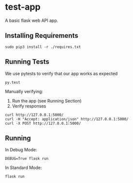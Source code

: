 # test-app

A basic flask web API app.

## Installing Requirements
```
sudo pip3 install -r ./requires.txt
```

## Running Tests

We use pytests to verify that our app works as expected
```
py.test
```

Manually verifying:
  1. Run the app (see Running Section)
  2. Verify responses
  ```
  curl http://127.0.0.1:5000/
  curl -H "Accept: application/json" http://127.0.0.1:5000/
  curl -X POST http://127.0.0.1:5000/
  ```

## Running

In Debug Mode:
```
DEBUG=True flask run
```

In Standard Mode:
```
flask run
```
